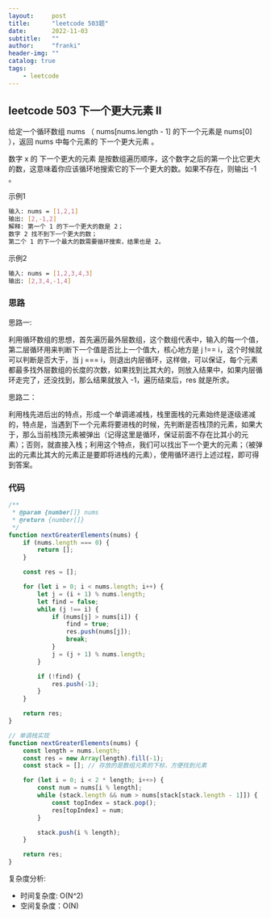 ```yaml
---
layout:     post
title:      "leetcode 503题"
date:       2022-11-03
subtitle:   ""
author:     "franki"
header-img: ""
catalog: true
tags:
    - leetcode
---
```


## leetcode 503 下一个更大元素 II

给定一个循环数组 nums （ nums[nums.length - 1] 的下一个元素是 nums[0] ），返回 nums 中每个元素的 下一个更大元素 。

数字 x 的 下一个更大的元素 是按数组遍历顺序，这个数字之后的第一个比它更大的数，这意味着你应该循环地搜索它的下一个更大的数。如果不存在，则输出 -1 。

示例1

```bash
输入: nums = [1,2,1]
输出: [2,-1,2]
解释: 第一个 1 的下一个更大的数是 2；
数字 2 找不到下一个更大的数； 
第二个 1 的下一个最大的数需要循环搜索，结果也是 2。
```

示例2

```bash
输入: nums = [1,2,3,4,3]
输出: [2,3,4,-1,4]
```

### 思路

思路一:

利用循环数组的思想，首先遍历最外层数组，这个数组代表中，输入的每一个值，第二层循环用来判断下一个值是否比上一个值大，核心地方是 j !== i，这个时候就可以判断是否大于，当 j === i，则退出内层循环，这样做，可以保证，每个元素都最多找外层数组的长度的次数，如果找到比其大的，则放入结果中，如果内层循环走完了，还没找到，那么结果就放入 -1，遍历结束后，res 就是所求。

思路二：

利用栈先进后出的特点，形成一个单调递减栈，栈里面栈的元素始终是逐级递减的，特点是，当遇到下一个元素将要进栈的时候，先判断是否栈顶的元素，如果大于，那么当前栈顶元素被弹出（记得这里是循环，保证前面不存在比其小的元素）；否则，就直接入栈；利用这个特点，我们可以找出下一个更大的元素；（被弹出的元素比其大的元素正是要即将进栈的元素），使用循环进行上述过程，即可得到答案。

### 代码

```js
/**
 * @param {number[]} nums
 * @return {number[]}
 */
function nextGreaterElements(nums) {
    if (nums.length === 0) {
        return [];
    }

    const res = [];

    for (let i = 0; i < nums.length; i++) {
        let j = (i + 1) % nums.length;
        let find = false;
        while (j !== i) {
            if (nums[j] > nums[i]) {
                find = true;
                res.push(nums[j]);
                break;
            }
            j = (j + 1) % nums.length;
        }

        if (!find) {
            res.push(-1);
        }
    }

    return res;
}

// 单调栈实现
function nextGreaterElements(nums) {
    const length = nums.length;
    const res = new Array(length).fill(-1);
    const stack = []; // 存放的是数组元素的下标，方便找到元素

    for (let i = 0; i < 2 * length; i++>) {
        const num = nums[i % length];
        while (stack.length && num > nums[stack[stack.length - 1]]) {
            const topIndex = stack.pop();
            res[topIndex] = num;
        }

        stack.push(i % length);
    }

    return res;
}
```

复杂度分析:

- 时间复杂度: O(N^2)
- 空间复杂度：O(N)
